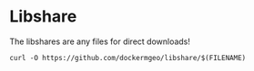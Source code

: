 # Libshare

The libshares are any files for direct downloads!

```
curl -O https://github.com/dockermgeo/libshare/$(FILENAME)
```
